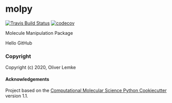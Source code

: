 molpy
==============================
[//]: # (Badges)
[![Travis Build Status](https://travis-ci.com/REPLACE_WITH_OWNER_ACCOUNT/molpy.svg?branch=master)](https://travis-ci.com/OliverLemke/molpy)
[![codecov](https://codecov.io/gh/REPLACE_WITH_OWNER_ACCOUNT/molpy/branch/master/graph/badge.svg)](https://codecov.io/gh/OliverLemke/molpy/branch/master)

Molecule Manipulation Package

Hello GitHub

### Copyright

Copyright (c) 2020, Oliver Lemke

#### Acknowledgements
 
Project based on the 
[Computational Molecular Science Python Cookiecutter](https://github.com/molssi/cookiecutter-cms) version 1.1.
